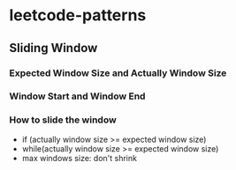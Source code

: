 # leetcode-patterns

## Sliding Window

### Expected Window Size and Actually Window Size

### Window Start and Window End

### How to slide the window

- if (actually window size >= expected window size)
- while(actually window size >= expected window size)
- max windows size: don't shrink